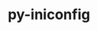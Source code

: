 ---
title: "py-iniconfig"
layout: cache
categories: [package, develop-2024-05-12]
meta: {"versions": ["2.0.0"], "compilers": ["gcc@=11.4.0", "gcc@=9.4.0", "oneapi@=2024.0.0"], "oss": ["ubuntu20.04", "ubuntu22.04"], "platforms": ["linux"], "targets": ["neoverse_v1", "neoverse_v2", "ppc64le", "x86_64_v3"], "stacks": ["e4s", "e4s-neoverse-v2", "e4s-neoverse_v1", "e4s-oneapi", "e4s-power", "e4s-rocm-external", "root"], "num_specs": 6, "num_specs_by_stack": {"root": 6, "e4s-power": 1, "e4s-neoverse_v1": 1, "e4s-neoverse-v2": 1, "e4s-rocm-external": 1, "e4s": 1, "e4s-oneapi": 1}}
spec_details: [{"hash": "3nehhx3a6kzvotfy43e5cmoyknillgxk", "compiler": "gcc@=9.4.0", "versions": ["2.0.0"], "os": "ubuntu20.04", "platform": "linux", "target": "ppc64le", "variants": ["build_system=python_pip"], "stacks": ["root", "e4s-power"], "size": "-", "tarball": "https://binaries.spack.io/releases/develop-2024-05-12/build_cache/linux-ubuntu20.04-ppc64le/gcc-9.4.0/py-iniconfig-2.0.0/linux-ubuntu20.04-ppc64le-gcc-9.4.0-py-iniconfig-2.0.0-3nehhx3a6kzvotfy43e5cmoyknillgxk.spack"}, {"hash": "ocw224xbzyunadq5a6oi6qf3l2yglpyf", "compiler": "gcc@=11.4.0", "versions": ["2.0.0"], "os": "ubuntu22.04", "platform": "linux", "target": "neoverse_v1", "variants": ["build_system=python_pip"], "stacks": ["root", "e4s-neoverse_v1"], "size": "-", "tarball": "https://binaries.spack.io/releases/develop-2024-05-12/build_cache/linux-ubuntu22.04-neoverse_v1/gcc-11.4.0/py-iniconfig-2.0.0/linux-ubuntu22.04-neoverse_v1-gcc-11.4.0-py-iniconfig-2.0.0-ocw224xbzyunadq5a6oi6qf3l2yglpyf.spack"}, {"hash": "auo5brzlczw3krl5yx2i4lxyi35r7umg", "compiler": "gcc@=11.4.0", "versions": ["2.0.0"], "os": "ubuntu22.04", "platform": "linux", "target": "neoverse_v2", "variants": ["build_system=python_pip"], "stacks": ["e4s-neoverse-v2", "root"], "size": "-", "tarball": "https://binaries.spack.io/releases/develop-2024-05-12/build_cache/linux-ubuntu22.04-neoverse_v2/gcc-11.4.0/py-iniconfig-2.0.0/linux-ubuntu22.04-neoverse_v2-gcc-11.4.0-py-iniconfig-2.0.0-auo5brzlczw3krl5yx2i4lxyi35r7umg.spack"}, {"hash": "oomscwjkywgmtckrvuccld6i2j7y7yvp", "compiler": "gcc@=11.4.0", "versions": ["2.0.0"], "os": "ubuntu22.04", "platform": "linux", "target": "x86_64_v3", "variants": ["build_system=python_pip"], "stacks": ["e4s-rocm-external", "root"], "size": "-", "tarball": "https://binaries.spack.io/releases/develop-2024-05-12/build_cache/linux-ubuntu22.04-x86_64_v3/gcc-11.4.0/py-iniconfig-2.0.0/linux-ubuntu22.04-x86_64_v3-gcc-11.4.0-py-iniconfig-2.0.0-oomscwjkywgmtckrvuccld6i2j7y7yvp.spack"}, {"hash": "2pz2ayxngmnd7k76kvuj4vok5f75mgx7", "compiler": "gcc@=11.4.0", "versions": ["2.0.0"], "os": "ubuntu22.04", "platform": "linux", "target": "x86_64_v3", "variants": ["build_system=python_pip"], "stacks": ["root", "e4s"], "size": "-", "tarball": "https://binaries.spack.io/releases/develop-2024-05-12/build_cache/linux-ubuntu22.04-x86_64_v3/gcc-11.4.0/py-iniconfig-2.0.0/linux-ubuntu22.04-x86_64_v3-gcc-11.4.0-py-iniconfig-2.0.0-2pz2ayxngmnd7k76kvuj4vok5f75mgx7.spack"}, {"hash": "vpmsgfxuualsa4pjwuiqwgukgw3y55yb", "compiler": "oneapi@=2024.0.0", "versions": ["2.0.0"], "os": "ubuntu22.04", "platform": "linux", "target": "x86_64_v3", "variants": ["build_system=python_pip"], "stacks": ["e4s-oneapi", "root"], "size": "-", "tarball": "https://binaries.spack.io/releases/develop-2024-05-12/build_cache/linux-ubuntu22.04-x86_64_v3/oneapi-2024.0.0/py-iniconfig-2.0.0/linux-ubuntu22.04-x86_64_v3-oneapi-2024.0.0-py-iniconfig-2.0.0-vpmsgfxuualsa4pjwuiqwgukgw3y55yb.spack"}]
---